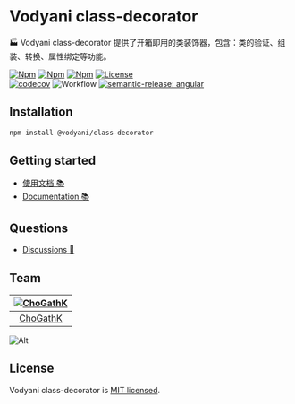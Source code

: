 # Vodyani class-decorator

🏭 Vodyani class-decorator 提供了开箱即用的类装饰器，包含：类的验证、组装、转换、属性绑定等功能。

[![Npm](https://img.shields.io/npm/v/@vodyani/class-decorator/latest.svg)](https://www.npmjs.com/package/@vodyani/class-decorator)
[![Npm](https://img.shields.io/npm/v/@vodyani/class-decorator/beta.svg)](https://www.npmjs.com/package/@vodyani/class-decorator)
[![Npm](https://img.shields.io/npm/dm/@vodyani/class-decorator)](https://www.npmjs.com/package/@vodyani/class-decorator)
[![License](https://img.shields.io/github/license/vodyani/class-decorator)](LICENSE)
<br>
[![codecov](https://codecov.io/gh/vodyani/class-decorator/branch/master/graph/badge.svg?token=C2M059D521)](https://codecov.io/gh/vodyani/class-decorator)
![Workflow](https://github.com/vodyani/class-decorator/actions/workflows/release.yml/badge.svg)
[![semantic-release: angular](https://img.shields.io/badge/semantic--release-angular-e10079?logo=semantic-release)](https://github.com/semantic-release/semantic-release)

## Installation

```sh
npm install @vodyani/class-decorator
```

## Getting started

- [使用文档 📚](https://vodyani.vercel.app/docs/other/class-decorator)
- [Documentation 📚](https://vodyani.vercel.app/en/docs/other/class-decorator)

## Questions

- [Discussions 🧐](https://github.com/vodyani/class-decorator/discussions)

## Team

|[![ChoGathK](https://github.com/chogathK.png?size=100)](https://github.com/chogathK)|
|:-:|
|[ChoGathK](https://github.com/chogathK)|

![Alt](https://repobeats.axiom.co/api/embed/aeed19ccb4224b3e9710fab38c646683235ee85d.svg "Repobeats analytics image")

## License

Vodyani class-decorator is [MIT licensed](LICENSE).
